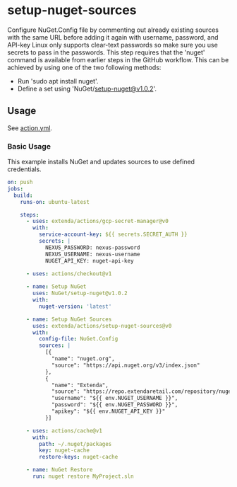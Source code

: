 # setup-nuget-sources

Configure NuGet.Config file by commenting out already existing sources with the same URL before adding it again with username, password, and API-key
Linux only supports clear-text passwords so make sure you use secrets to pass in the passwords.
This step requires that the 'nuget' command is available from earlier steps in the GitHub workflow. This can be achieved by using one of the two following methods:
 * Run 'sudo apt install nuget'.
 * Define a set using  'NuGet/setup-nuget@v1.0.2'.

## Usage

See [action.yml](action.yml).

### Basic Usage

This example installs NuGet and updates sources to use defined credentials.

```yaml
on: push
jobs:
  build:
    runs-on: ubuntu-latest

    steps:
      - uses: extenda/actions/gcp-secret-manager@v0
        with:
          service-account-key: ${{ secrets.SECRET_AUTH }}
          secrets: |
            NEXUS_PASSWORD: nexus-password
            NEXUS_USERNAME: nexus-username
            NUGET_API_KEY: nuget-api-key
            
      - uses: actions/checkout@v1

      - name: Setup NuGet
        uses: NuGet/setup-nuget@v1.0.2
        with:
          nuget-version: 'latest'

      - name: Setup NuGet Sources
        uses: extenda/actions/setup-nuget-sources@v0
        with:
          config-file: NuGet.Config
          sources: |
            [{
              "name": "nuget.org",
              "source": "https://api.nuget.org/v3/index.json"
            },
            {
              "name": "Extenda",
              "source": "https://repo.extendaretail.com/repository/nuget-group/",
              "username": "${{ env.NUGET_USERNAME }}",
              "password": "${{ env.NUGET_PASSWORD }}",
              "apikey": "${{ env.NUGET_API_KEY }}"
            }]

      - uses: actions/cache@v1
        with:
          path: ~/.nuget/packages
          key: nuget-cache
          restore-keys: nuget-cache

      - name: NuGet Restore
        run: nuget restore MyProject.sln
```
